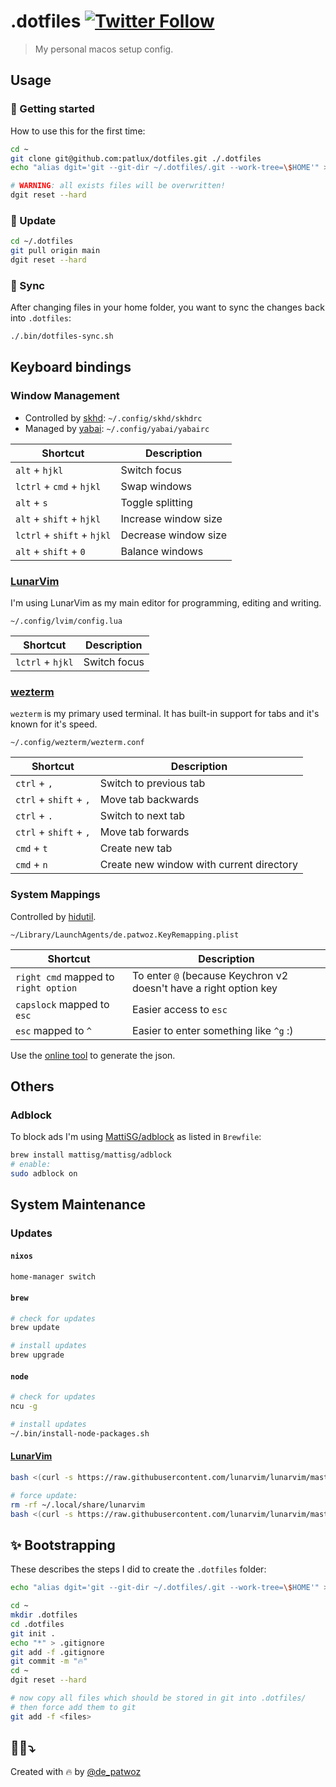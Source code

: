 # .dotfiles [![Twitter Follow](https://img.shields.io/twitter/follow/de_patwoz?style=social)](https://twitter.com/de_patwoz)

> My personal macos setup config.

## Usage

### 🥇 Getting started

How to use this for the first time:

```bash
cd ~
git clone git@github.com:patlux/dotfiles.git ./.dotfiles
echo "alias dgit='git --git-dir ~/.dotfiles/.git --work-tree=\$HOME'" >> ~/.zshrc

# WARNING: all exists files will be overwritten!
dgit reset --hard
```

###  Update

```bash
cd ~/.dotfiles
git pull origin main
dgit reset --hard
```

###  Sync

After changing files in your home folder, you want to sync the changes back into `.dotfiles`:

```bash
./.bin/dotfiles-sync.sh
```

## Keyboard bindings

### Window Management

* Controlled by [skhd](https://github.com/koekeishiya/skhd): `~/.config/skhd/skhdrc`
* Managed by [yabai](https://github.com/koekeishiya/yabai): `~/.config/yabai/yabairc`

| Shortcut                   | Description          |
| -------------------------- | -------------------- |
| `alt` + `hjkl`             | Switch focus         |
| `lctrl` + `cmd` + `hjkl`   | Swap windows         |
| `alt` + `s`                | Toggle splitting     |
| `alt` + `shift` + `hjkl`   | Increase window size |
| `lctrl` + `shift` + `hjkl` | Decrease window size |
| `alt` + `shift` + `0`      | Balance windows      |

### [LunarVim](https://www.lunarvim.org/)

I'm using LunarVim as my main editor for programming, editing and writing.

`~/.config/lvim/config.lua`

| Shortcut         | Description  |
| ---------------- | ------------ |
| `lctrl` + `hjkl` | Switch focus |

### [wezterm](https://wezfurlong.org/wezterm)

`wezterm` is my primary used terminal. It has built-in support for tabs and it's known for it's speed.

`~/.config/wezterm/wezterm.conf`

| Shortcut         | Description  |
| ---------------- | ------------ |
| `ctrl` + `,` | Switch to previous tab |
| `ctrl` + `shift` + `,` | Move tab backwards |
| `ctrl` + `.` | Switch to next tab |
| `ctrl` + `shift` + `,` | Move tab forwards |
| `cmd` + `t` | Create new tab |
| `cmd` + `n` | Create new window with current directory |

### System Mappings

Controlled by [hidutil](https://developer.apple.com/library/archive/technotes/tn2450/_index.html).

`~/Library/LaunchAgents/de.patwoz.KeyRemapping.plist`

| Shortcut                             | Description                                                       |
| ------------------------------------ | ----------------------------------------------------------------- |
| `right cmd` mapped to `right option` | To enter `@` (because Keychron v2 doesn't have a right option key |
| `capslock` mapped to `esc`           | Easier access to `esc`                                            |
| `esc` mapped to `^`                  | Easier to enter something like `^g` :)                            |

Use the [online tool](https://hidutil-generator.netlify.app) to generate the json.

## Others

### Adblock

To block ads I'm using [MattiSG/adblock](https://github.com/MattiSG/adblock) as listed in `Brewfile`:

```bash
brew install mattisg/mattisg/adblock
# enable:
sudo adblock on
```

## System Maintenance

### Updates

#### `nixos`

```bash
home-manager switch
```

#### `brew`

```bash
# check for updates
brew update

# install updates
brew upgrade
```

#### `node`

```bash
# check for updates
ncu -g

# install updates
~/.bin/install-node-packages.sh
```

#### [LunarVim](https://www.lunarvim.org/)

```bash
bash <(curl -s https://raw.githubusercontent.com/lunarvim/lunarvim/master/utils/installer/install.sh)

# force update:
rm -rf ~/.local/share/lunarvim
bash <(curl -s https://raw.githubusercontent.com/lunarvim/lunarvim/master/utils/installer/install.sh)
```

## ✨ Bootstrapping

These describes the steps I did to create the `.dotfiles` folder:

```bash
echo "alias dgit='git --git-dir ~/.dotfiles/.git --work-tree=\$HOME'" >> ~/.zshrc

cd ~
mkdir .dotfiles
cd .dotfiles
git init .
echo "*" > .gitignore
git add -f .gitignore
git commit -m "🔥"
cd ~
dgit reset --hard

# now copy all files which should be stored in git into .dotfiles/
# then force add them to git
git add -f <files>
```

## 🦸‍♂️⤵️

Created with 🔥 by [@de_patwoz](https://twitter.com/de_patwoz)
